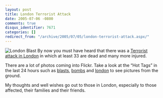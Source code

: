 ```yaml
---
layout: post
title: London Terrorist Attack
date: 2005-07-06 -0800
comments: true
disqus_identifier: 7671
categories: []
redirect_from: "/archive/2005/07/05/london-terrorist-attack.aspx/"
---
```


![London Blast](http://haacked.com/images/LondonBlast.jpg) By now you
must have heard that there was a [Terrorist attack in
London](http://www.cnn.com/2005/WORLD/europe/07/07/london.tube/index.html)
in which at least 33 are dead and many more injured.

There are a lot of photos coming into Flickr. Take a look at the “Hot
Tags” in the last 24 hours such as
[blasts](http://www.flickr.com/photos/tags/blasts/),
[bombs](http://www.flickr.com/photos/tags/bombs/) and
[london](http://www.flickr.com/photos/tags/london/) to see pictures from
the ground.

My thoughts and well wishes go out to those in London, especially to
those affected, their families and their friends.

